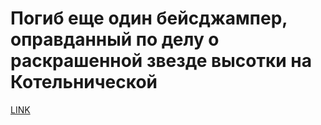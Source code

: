 # Погиб еще один бейсджампер, оправданный по делу о раскрашенной звезде высотки на Котельнической



[LINK](https://varlamov.ru/2683112.html)